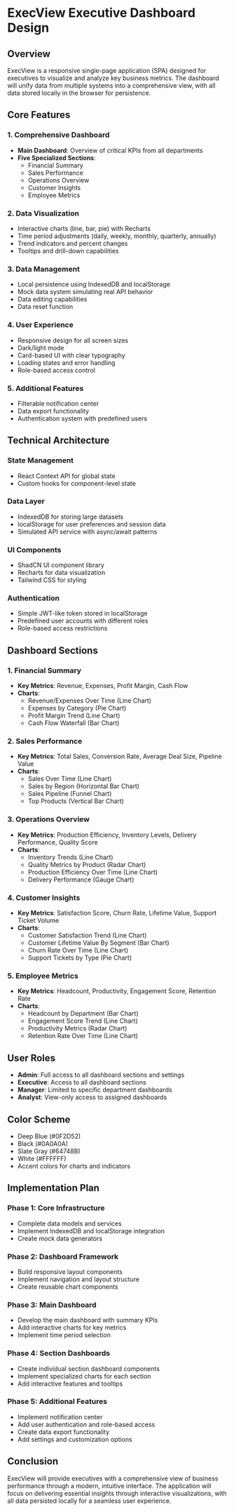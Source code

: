 # ExecView Executive Dashboard Design

## Overview
ExecView is a responsive single-page application (SPA) designed for executives to visualize and analyze key business metrics. The dashboard will unify data from multiple systems into a comprehensive view, with all data stored locally in the browser for persistence.

## Core Features

### 1. Comprehensive Dashboard
- **Main Dashboard**: Overview of critical KPIs from all departments
- **Five Specialized Sections**:
  - Financial Summary
  - Sales Performance
  - Operations Overview
  - Customer Insights
  - Employee Metrics

### 2. Data Visualization
- Interactive charts (line, bar, pie) with Recharts
- Time period adjustments (daily, weekly, monthly, quarterly, annually)
- Trend indicators and percent changes
- Tooltips and drill-down capabilities

### 3. Data Management
- Local persistence using IndexedDB and localStorage
- Mock data system simulating real API behavior
- Data editing capabilities
- Data reset function

### 4. User Experience
- Responsive design for all screen sizes
- Dark/light mode
- Card-based UI with clear typography
- Loading states and error handling
- Role-based access control

### 5. Additional Features
- Filterable notification center
- Data export functionality
- Authentication system with predefined users

## Technical Architecture

### State Management
- React Context API for global state
- Custom hooks for component-level state

### Data Layer
- IndexedDB for storing large datasets
- localStorage for user preferences and session data
- Simulated API service with async/await patterns

### UI Components
- ShadCN UI component library
- Recharts for data visualization
- Tailwind CSS for styling

### Authentication
- Simple JWT-like token stored in localStorage
- Predefined user accounts with different roles
- Role-based access restrictions

## Dashboard Sections

### 1. Financial Summary
- **Key Metrics**: Revenue, Expenses, Profit Margin, Cash Flow
- **Charts**: 
  - Revenue/Expenses Over Time (Line Chart)
  - Expenses by Category (Pie Chart)
  - Profit Margin Trend (Line Chart)
  - Cash Flow Waterfall (Bar Chart)

### 2. Sales Performance
- **Key Metrics**: Total Sales, Conversion Rate, Average Deal Size, Pipeline Value
- **Charts**:
  - Sales Over Time (Line Chart)
  - Sales by Region (Horizontal Bar Chart)
  - Sales Pipeline (Funnel Chart)
  - Top Products (Vertical Bar Chart)

### 3. Operations Overview
- **Key Metrics**: Production Efficiency, Inventory Levels, Delivery Performance, Quality Score
- **Charts**:
  - Inventory Trends (Line Chart)
  - Quality Metrics by Product (Radar Chart)
  - Production Efficiency Over Time (Line Chart)
  - Delivery Performance (Gauge Chart)

### 4. Customer Insights
- **Key Metrics**: Satisfaction Score, Churn Rate, Lifetime Value, Support Ticket Volume
- **Charts**:
  - Customer Satisfaction Trend (Line Chart)
  - Customer Lifetime Value By Segment (Bar Chart)
  - Churn Rate Over Time (Line Chart)
  - Support Tickets by Type (Pie Chart)

### 5. Employee Metrics
- **Key Metrics**: Headcount, Productivity, Engagement Score, Retention Rate
- **Charts**:
  - Headcount by Department (Bar Chart)
  - Engagement Score Trend (Line Chart)
  - Productivity Metrics (Radar Chart)
  - Retention Rate Over Time (Line Chart)

## User Roles
- **Admin**: Full access to all dashboard sections and settings
- **Executive**: Access to all dashboard sections
- **Manager**: Limited to specific department dashboards
- **Analyst**: View-only access to assigned dashboards

## Color Scheme
- Deep Blue (#0F2D52)
- Black (#0A0A0A)
- Slate Gray (#64748B)
- White (#FFFFFF)
- Accent colors for charts and indicators

## Implementation Plan

### Phase 1: Core Infrastructure
- Complete data models and services
- Implement IndexedDB and localStorage integration
- Create mock data generators

### Phase 2: Dashboard Framework
- Build responsive layout components
- Implement navigation and layout structure
- Create reusable chart components

### Phase 3: Main Dashboard
- Develop the main dashboard with summary KPIs
- Add interactive charts for key metrics
- Implement time period selection

### Phase 4: Section Dashboards
- Create individual section dashboard components
- Implement specialized charts for each section
- Add interactive features and tooltips

### Phase 5: Additional Features
- Implement notification center
- Add user authentication and role-based access
- Create data export functionality
- Add settings and customization options

## Conclusion
ExecView will provide executives with a comprehensive view of business performance through a modern, intuitive interface. The application will focus on delivering essential insights through interactive visualizations, with all data persisted locally for a seamless user experience.